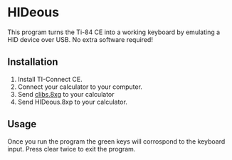 # HIDeous
This program turns the Ti-84 CE into a working keyboard by emulating a HID device over USB. No extra software required!

## Installation
1. Install TI-Connect CE.
2. Connect your calculator to your computer.
3. Send [clibs.8xg](https://github.com/CE-Programming/libraries/releases/tag/v11.1) to your calculator
4. Send HIDeous.8xp to your calculator.

## Usage
Once you run the program the green keys will corrospond to the keyboard input. Press clear twice to exit the program.